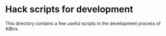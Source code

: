 # Hack scripts for development

This directory contains a few useful scripts in the development process of AIBrix.

